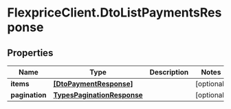# FlexpriceClient.DtoListPaymentsResponse

## Properties

Name | Type | Description | Notes
------------ | ------------- | ------------- | -------------
**items** | [**[DtoPaymentResponse]**](DtoPaymentResponse.md) |  | [optional] 
**pagination** | [**TypesPaginationResponse**](TypesPaginationResponse.md) |  | [optional] 


